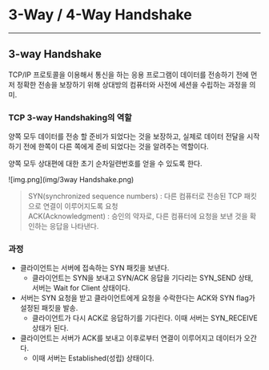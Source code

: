 # 3-Way / 4-Way Handshake

---

## 3-way Handshake
TCP/IP 프로토콜을 이용해서 통신을 하는 응용 프로그램이 데이터를 전송하기 전에 먼저 정확한 전송을 보장하기 위해 상대방의 컴퓨터와 사전에 세션을 수립하는 과정을 의미.

### TCP 3-way Handshaking의 역할
양쪽 모두 데이터를 전송 할 준비가 되었다는 것을 보장하고, 실제로 데이터 전달을 시작하기 전에 한쪽이 다른 쪽에게 준비 되었다는 것을 알려주는 역할이다.

양쪽 모두 상대편에 대한 초기 순차일련번호를 얻을 수 있도록 한다.

![img.png](img/3way Handshake.png)
<blockquote>
SYN(synchronized sequence numbers) : 다른 컴퓨터로 전송된 TCP 패킷으로 연결이 이루어지도록 요청 <br>
ACK(Acknowledgment) : 승인의 약자로, 다른 컴퓨터에 요청을 보낸 것을 확인하는 응답을 나타낸다.  
</blockquote>

### 과정
- 클라이언트는 서버에 접속하는 SYN 패킷을 보낸다.
  - 클라이언트는 SYN을 보내고 SYN/ACK 응답을 기다리는 SYN_SEND 상태, 서버는 Wait for Client 상태이다.
- 서버는 SYN 요청을 받고 클라이언트에게 요청을 수락한다는 ACK와 SYN flag가 설정된 패킷을 발송.
  - 클라이언트가 다시 ACK로 응답하기를 기다린다. 이때 서버는 SYN_RECEIVE 상태가 된다.
- 클라이언트는 서버가 ACK를 보내고 이후로부터 연결이 이루어지고 데이터가 오간다.
  - 이때 서버는 Established(성립) 상태이다.
